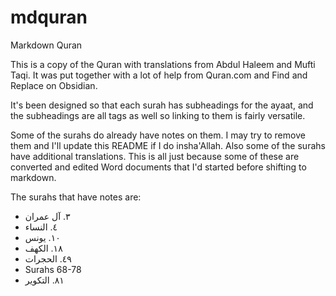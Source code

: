 # mdquran
Markdown Quran

This is a copy of the Quran with translations from Abdul Haleem and Mufti Taqi. It was put together with a lot of help from Quran.com and Find and Replace on Obsidian. 

It's been designed so that each surah has subheadings for the ayaat, and the subheadings are all tags as well so linking to them is fairly versatile.

Some of the surahs do already have notes on them. I may try to remove them and I'll update this README if I do insha'Allah. Also some of the surahs have additional translations. This is all just because some of these are converted and edited Word documents that I'd started before shifting to markdown.

The surahs that have notes are:

- ٣. آل عمران
- ٤. النساء
- ١٠. يونس
- ١٨. الكهف
- ٤٩. الحجرات
- Surahs 68-78
- ٨١. التكوير
